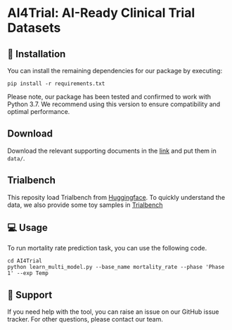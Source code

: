 # AI4Trial: AI-Ready Clinical Trial Datasets


## 🚀 Installation 

You can install the remaining dependencies for our package by executing:
```
pip install -r requirements.txt
```
Please note, our package has been tested and confirmed to work with Python 3.7. We recommend using this version to ensure compatibility and optimal performance.

## Download

Download the relevant supporting documents in the [link](https://zjueducn-my.sharepoint.com/:f:/g/personal/yaojunhu_zju_edu_cn/EsgIPd3QyjVMipw6tkPv3hoBRk83HqO4X_laZhf6nD87IA?e=0O8fFi) and put them in ```data/```.

## Trialbench

This reposity load Trialbench from [Huggingface](https://huggingface.co/datasets/ML2Healthcare/ClinicalTrialDataset). To quickly understand the data, we also provide some toy samples in [Trialbench]()


## 💻 Usage 
To run mortality rate prediction task, you can use the following code.
```
cd AI4Trial
python learn_multi_model.py --base_name mortality_rate --phase 'Phase 1' --exp Temp
```

## 💼 Support
If you need help with the tool, you can raise an issue on our GitHub issue tracker. For other questions, please contact our team. 



